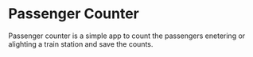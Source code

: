 # Passenger Counter

Passenger counter is a simple app to count the passengers enetering or alighting a train station and save the counts.
